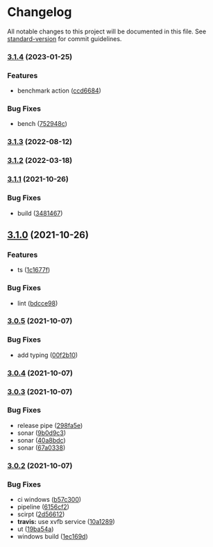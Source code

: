 # Changelog

All notable changes to this project will be documented in this file. See [standard-version](https://github.com/conventional-changelog/standard-version) for commit guidelines.

### [3.1.4](https://github.com/newdash/graphlib/compare/v3.1.3...v3.1.4) (2023-01-25)


### Features

* benchmark action ([ccd6684](https://github.com/newdash/graphlib/commit/ccd6684855523fd35de0a37606bf4662b4e76d64))


### Bug Fixes

* bench ([752948c](https://github.com/newdash/graphlib/commit/752948cc6a1b28ebbdf8474a2674e06743c63f6f))

### [3.1.3](https://github.com/newdash/graphlib/compare/v3.1.2...v3.1.3) (2022-08-12)

### [3.1.2](https://github.com/newdash/graphlib/compare/v3.1.1...v3.1.2) (2022-03-18)

### [3.1.1](https://github.com/newdash/graphlib/compare/v3.1.0...v3.1.1) (2021-10-26)


### Bug Fixes

* build ([3481467](https://github.com/newdash/graphlib/commit/3481467538adaa5a60033f2b747ef288d33671d7))

## [3.1.0](https://github.com/newdash/graphlib/compare/v3.0.5...v3.1.0) (2021-10-26)


### Features

* ts ([1c1677f](https://github.com/newdash/graphlib/commit/1c1677f2ec61be7d27ecff014c853fa5bfa9d024))


### Bug Fixes

* lint ([bdcce98](https://github.com/newdash/graphlib/commit/bdcce98d651abf0b4d9a35cd44c1fa48c6f45813))

### [3.0.5](https://github.com/newdash/graphlib/compare/v3.0.4...v3.0.5) (2021-10-07)


### Bug Fixes

* add typing ([00f2b10](https://github.com/newdash/graphlib/commit/00f2b106f989cb9b29a75a39e252e0551dc1db42))

### [3.0.4](https://github.com/newdash/graphlib/compare/v3.0.3...v3.0.4) (2021-10-07)

### [3.0.3](https://github.com/newdash/graphlib/compare/v3.0.2...v3.0.3) (2021-10-07)


### Bug Fixes

* release pipe ([298fa5e](https://github.com/newdash/graphlib/commit/298fa5edf77493cb773822258b116713825478be))
* sonar ([9b0d9c3](https://github.com/newdash/graphlib/commit/9b0d9c33ad66b2bea98fe2dc5a195f3a2f436096))
* sonar ([40a8bdc](https://github.com/newdash/graphlib/commit/40a8bdcddc9904ad533260e59191d35639f2bc87))
* sonar ([67a0338](https://github.com/newdash/graphlib/commit/67a0338a20e0b067af51d92651c23050dad0ceaf))

### [3.0.2](https://github.com/newdash/graphlib/compare/v2.1.8...v3.0.2) (2021-10-07)


### Bug Fixes

* ci windows ([b57c300](https://github.com/newdash/graphlib/commit/b57c3006fb1e7c7ba4a453bcde7431f945decdf3))
* pipeline ([6156cf2](https://github.com/newdash/graphlib/commit/6156cf2fd10dde972ebc16e4c3ca87b8de5240dc))
* scirpt ([2d56612](https://github.com/newdash/graphlib/commit/2d56612d295650e74953d08b049595b5d189f3e3))
* **travis:** use xvfb service ([10a1289](https://github.com/newdash/graphlib/commit/10a1289a6c3d0e325750f475a860d759ab580b4b))
* ut ([19ba54a](https://github.com/newdash/graphlib/commit/19ba54a33f7ca944fbcb97ea7317ef8c807b5588))
* windows build ([1ec169d](https://github.com/newdash/graphlib/commit/1ec169dc170affcfc5b704e04d7bd3249a91a239))
